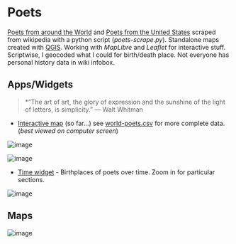 

# Poets
[Poets from around the World](https://en.wikipedia.org/wiki/List_of_poets) and [Poets from the United States](https://en.wikipedia.org/wiki/List_of_poets_from_the_United_States) scraped from wikipedia with a python script (*poets-scrape.py*). Standalone maps created with [QGIS](https://www.qgis.org/en/site/). Working with *MapLibre* and *Leaflet* for interactive stuff. Scriptwise, I geocoded what I could for birth/death place. Not everyone has personal history data in wiki infobox. </br>



<!--
>*<b>The poetic area is very spacious—has so many mansions—has room for all—</b><br>
>An ensemble with measureless varieties, adopting countless samples and elements from all lands, all ages,<br><br>
> — Walt Whitman (Poetry and the Poet)*
-->

## Apps/Widgets
> *“The art of art, the glory of expression and the sunshine of the light of letters, is simplicity.”  ― Walt Whitman
* [Interactive map](http://slackerdesign.com/poets/poets.html) (so far...) see [world-poets.csv](world-poets.csv) for more complete data. (*best viewed on computer screen*)

![image](https://github.com/briggsreschke/poets/assets/16325768/ed6e11fd-73f1-4420-995d-475eb963f49c)

![image](https://github.com/briggsreschke/poets/assets/16325768/0ef44859-5a33-4041-890a-ae6a06ba3ee3)

<!-- ![image](https://github.com/briggsreschke/poets/assets/16325768/c1d52860-da1f-42c5-a5bd-d0caa5312500) -->

* [Time widget](http://slackerdesign.com/poets/poets-timeslider.html) - Birthplaces of poets over time. Zoom in for particular sections.

![image](https://github.com/briggsreschke/poets/assets/16325768/ccd7ef28-bff7-4aa8-a2c3-d7f0d4a10aec)


## Maps
<!-- ![image](https://github.com/briggsreschke/poets/assets/16325768/e8b4094c-f77d-4879-9482-eff92c162ff2) -->
![image](https://github.com/briggsreschke/poets/assets/16325768/b737f482-97e3-4706-b1e9-efb345ea8683)


































